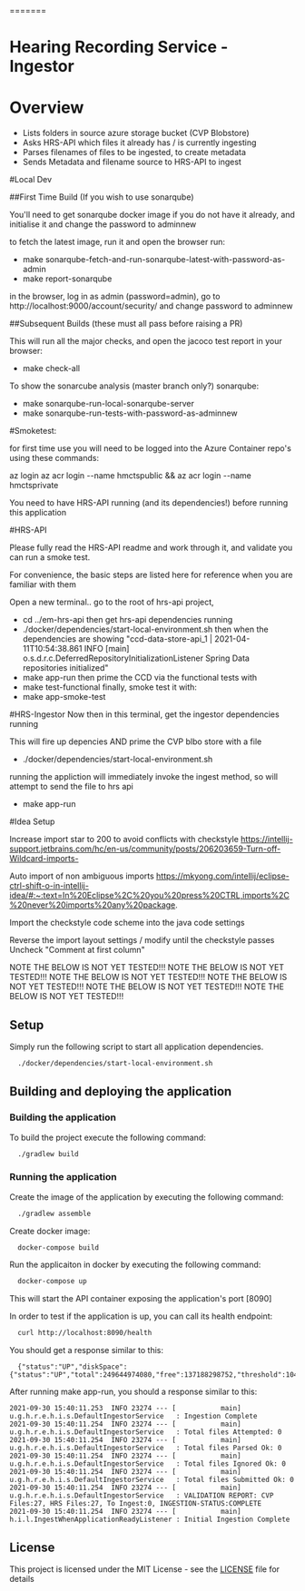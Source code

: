 =======
# Hearing Recording Service - Ingestor

# Overview

- Lists folders in source azure storage bucket (CVP Blobstore)
- Asks HRS-API which files it already has / is currently ingesting
- Parses filenames of files to be ingested, to create metadata
- Sends Metadata and filename source to HRS-API to ingest


#Local Dev

##First Time Build (If you wish to use sonarqube)

You'll need to get sonarqube docker image if you do not have it already, and initialise it and change the password to adminnew

to fetch the latest image, run it and open the browser
run:
- make sonarqube-fetch-and-run-sonarqube-latest-with-password-as-admin
- make report-sonarqube

in the browser, log in as admin (password=admin), go to http://localhost:9000/account/security/ and change password to adminnew


##Subsequent Builds (these must all pass before raising a PR)

This will run all the major checks, and open the jacoco test report in your browser:

- make check-all


To show the sonarcube analysis (master branch only?)
sonarqube:
- make sonarqube-run-local-sonarqube-server
- make sonarqube-run-tests-with-password-as-adminnew


#Smoketest:

for first time use you will need to be logged into the Azure Container repo's using these commands:

az login
az acr login --name hmctspublic && az acr login --name hmctsprivate


You need to have HRS-API running (and its dependencies!) before running this application

#HRS-API

Please fully read the HRS-API readme and work through it, and validate you can run a smoke test.

For convenience, the basic steps are listed here for reference when you are familiar with them

Open a new terminal..
go to the root of hrs-api project,
- cd ../em-hrs-api
then get hrs-api dependencies running
- ./docker/dependencies/start-local-environment.sh
then when the dependencies are showing "ccd-data-store-api_1    | 2021-04-11T10:54:38.861 INFO  [main] o.s.d.r.c.DeferredRepositoryInitializationListener Spring Data repositories initialized"
- make app-run
then prime the CCD via the functional tests with
- make test-functional
finally, smoke test it with:
- make app-smoke-test

#HRS-Ingestor
Now then in this terminal, get the ingestor dependencies running

This will fire up depencies AND prime the CVP blbo store with a file
- ./docker/dependencies/start-local-environment.sh

running the appliction will immediately invoke the ingest method, so will attempt to send the file
to hrs api

- make app-run




#Idea Setup

Increase import star to 200 to avoid conflicts with checkstyle
https://intellij-support.jetbrains.com/hc/en-us/community/posts/206203659-Turn-off-Wildcard-imports-

Auto import of non ambiguous imports
https://mkyong.com/intellij/eclipse-ctrl-shift-o-in-intellij-idea/#:~:text=In%20Eclipse%2C%20you%20press%20CTRL,imports%2C%20never%20imports%20any%20package.

Import the checkstyle code scheme into the java code settings

Reverse the import layout settings / modify until the checkstyle passes
Uncheck "Comment at first column"







NOTE THE BELOW IS NOT YET TESTED!!!
NOTE THE BELOW IS NOT YET TESTED!!!
NOTE THE BELOW IS NOT YET TESTED!!!
NOTE THE BELOW IS NOT YET TESTED!!!
NOTE THE BELOW IS NOT YET TESTED!!!
NOTE THE BELOW IS NOT YET TESTED!!!








## Setup

Simply run the following script to start all application dependencies.

```bash
  ./docker/dependencies/start-local-environment.sh
```

## Building and deploying the application

### Building the application

To build the project execute the following command:

```bash
  ./gradlew build
```

### Running the application

Create the image of the application by executing the following command:

```bash
  ./gradlew assemble
```

Create docker image:

```bash
  docker-compose build
```

Run the applicaiton in docker by executing the following command:

```bash
  docker-compose up
```

This will start the API container exposing the application's port [8090]

In order to test if the application is up, you can call its health endpoint:

```bash
  curl http://localhost:8090/health
```

You should get a response similar to this:

```
  {"status":"UP","diskSpace":{"status":"UP","total":249644974080,"free":137188298752,"threshold":10485760}}
```

After running make app-run, you should a response similar to this:

```
2021-09-30 15:40:11.253  INFO 23274 --- [           main] u.g.h.r.e.h.i.s.DefaultIngestorService   : Ingestion Complete
2021-09-30 15:40:11.254  INFO 23274 --- [           main] u.g.h.r.e.h.i.s.DefaultIngestorService   : Total files Attempted: 0
2021-09-30 15:40:11.254  INFO 23274 --- [           main] u.g.h.r.e.h.i.s.DefaultIngestorService   : Total files Parsed Ok: 0
2021-09-30 15:40:11.254  INFO 23274 --- [           main] u.g.h.r.e.h.i.s.DefaultIngestorService   : Total files Ignored Ok: 0
2021-09-30 15:40:11.254  INFO 23274 --- [           main] u.g.h.r.e.h.i.s.DefaultIngestorService   : Total files Submitted Ok: 0
2021-09-30 15:40:11.254  INFO 23274 --- [           main] u.g.h.r.e.h.i.s.DefaultIngestorService   : VALIDATION REPORT: CVP Files:27, HRS Files:27, To Ingest:0, INGESTION-STATUS:COMPLETE
2021-09-30 15:40:11.254  INFO 23274 --- [           main] h.i.l.IngestWhenApplicationReadyListener : Initial Ingestion Complete
```

## License

This project is licensed under the MIT License - see the [LICENSE](LICENSE) file for details
